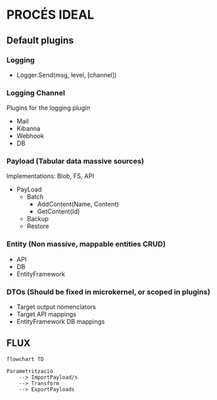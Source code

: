 # PROCÉS IDEAL

## Default plugins

### Logging

- Logger.Send(msg, level, [channel])

### Logging Channel

Plugins for the logging plugin

- Mail
- Kibanna
- Webhook
- DB

### Payload (Tabular data massive sources)

Implementations: Blob, FS, API

- PayLoad
  - Batch
    - AddContent(Name, Content)
    - GetContent(Id)
  - Backup
  - Restore

### Entity (Non massive, mappable entities CRUD)

- API
- DB
- EntityFramework

### DTOs (Should be fixed in microkernel, or scoped in plugins)

- Target output nomenclators
- Target API mappings
- EntityFramework DB mappings

## FLUX

```mermaid
flowchart TD

Parametrització
    --> ImportPayload/s
    --> Transform
    --> ExportPayloads


```
